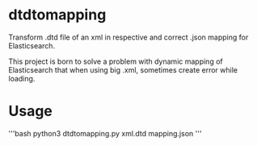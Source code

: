# dtdtomapping
Transform .dtd file of an xml in respective and correct .json mapping for Elasticsearch.

This project is born to solve a problem with dynamic mapping of Elasticsearch that when using big .xml, sometimes create error while loading.

# Usage
'''bash
python3 dtdtomapping.py xml.dtd mapping.json
'''